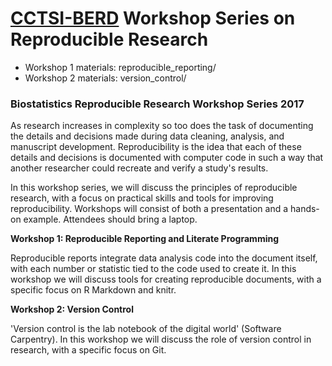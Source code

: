 # [CCTSI-BERD](http://www.ucdenver.edu/research/CCTSI/programs-services/berd/Pages/default.aspx) Workshop Series on Reproducible Research 


- Workshop 1 materials: reproducible\_reporting/
- Workshop 2 materials: version\_control/


### Biostatistics Reproducible Research Workshop Series 2017

As research increases in complexity so too does the task of documenting the
details and decisions made during data cleaning, analysis, and manuscript
development. Reproducibility is the idea that each of these details and
decisions is documented with computer code in such a way that another researcher
could recreate and verify a study's results. 

In this workshop series, we will discuss the principles of reproducible
research, with a focus on practical skills and tools for improving
reproducibility.  Workshops will consist of both a presentation and a hands-on
example.  Attendees should bring a laptop.


**Workshop 1: Reproducible Reporting and Literate Programming**

Reproducible reports integrate data analysis code into the document itself, with
each number or statistic tied to the code used to create it. In this workshop we
will discuss tools for creating reproducible documents, with a specific focus on
R Markdown and knitr.  

**Workshop 2: Version Control**

'Version control is the lab notebook of the digital world' (Software Carpentry).
In this workshop we will discuss the role of version control in research, with a
specific focus on Git. 


